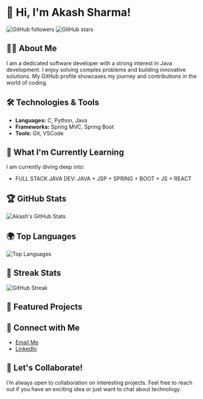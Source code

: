 

# 👋 Hi, I'm Akash Sharma!

![GitHub followers](https://img.shields.io/github/followers/Akash030605?style=social) ![GitHub stars](https://img.shields.io/github/stars/Akash030605?style=social)

## 🧑‍💻 About Me

I am a dedicated software developer with a strong interest in Java development. I enjoy solving complex problems and building innovative solutions. My GitHub profile showcases my journey and contributions in the world of coding.

## 🛠️ Technologies & Tools

- **Languages:** C, Python, Java
- **Frameworks:** Spring MVC, Spring Boot
- **Tools:** Git, VSCode

## 🌱 What I'm Currently Learning

I am currently diving deep into:
- FULL STACK JAVA DEV: JAVA + JSP + SPRING + BOOT + JS + REACT

## 🏆 GitHub Stats
![Akash's GitHub Stats](https://github-readme-stats.vercel.app/api?username=Akash030605&show_icons=true&hide_border=true&count_private=true&theme=radical&bg_color=30,000000,2c3e50)

## 🌍 Top Languages
![Top Languages](https://github-readme-stats.vercel.app/api/top-langs/?username=Akash030605&layout=compact&hide_border=true&theme=radical&bg_color=30,000000,2c3e50)

## 🎨 Streak Stats
![GitHub Streak](https://github-readme-streak-stats.herokuapp.com/?user=Akash030605&theme=radical&hide_border=true&background=00000000)


## 🔭 Featured Projects

<!-- PROJECTS:START -->
<!-- This section will be automatically updated with your latest projects by GitHub Actions -->
<!-- PROJECTS:END -->

## 🤝 Connect with Me

- [Email Me](mailto:akki030605@gmail.com)
- [LinkedIn](https://www.linkedin.com/in/akash-sharma-95b984291)

## 💬 Let's Collaborate!

I’m always open to collaboration on interesting projects. Feel free to reach out if you have an exciting idea or just want to chat about technology.


